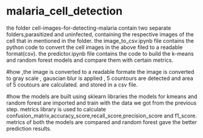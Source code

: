 # malaria_cell_detection
the folder cell-images-for-detecting-malaria contain two separate folders,parasitized and uninfected, containing the respective images of the cell that in mentioned in the folder.
the image_to_csv.ipynb file contains the python code to convert the cell images in the above filed to a readable format(csv).
the predictor.ipynb file contains the code to build the k-means and random forest models and compare them with certain metrics.

#how ,the image is converted to a readable formate
the image is converted to gray scale , gauscian blur is applied , 5 countours are detected and area of 5 coutours are calculated. and stored in a csv file.

#how the models are built
using sklearn libraries the models for kmeans and random forest are imported and train with the data we got from the previous step.
metrics library is used to calculate confusion_matrix,accuracy_score,recall_score,precision_score and f1_score.
metrics of both the models are compared and random forest gave the better prediction results.
